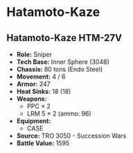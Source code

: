 # Hatamoto-Kaze
## Hatamoto-Kaze HTM-27V
- **Role:** Sniper
- **Tech Base:** Inner Sphere (3048)
- **Chassis:** 80 tons (Endo Steel)
- **Movement:** 4 / 6
- **Armor:** 247
- **Heat Sinks:** 18 (18)
- **Weapons:**
  - PPC × 2
  - LRM 5 × 2 (ammo: 96)
- **Equipment:**
  - CASE
- **Source:** TRO 3050 - Succession Wars
- **Battle Value:** 1595

